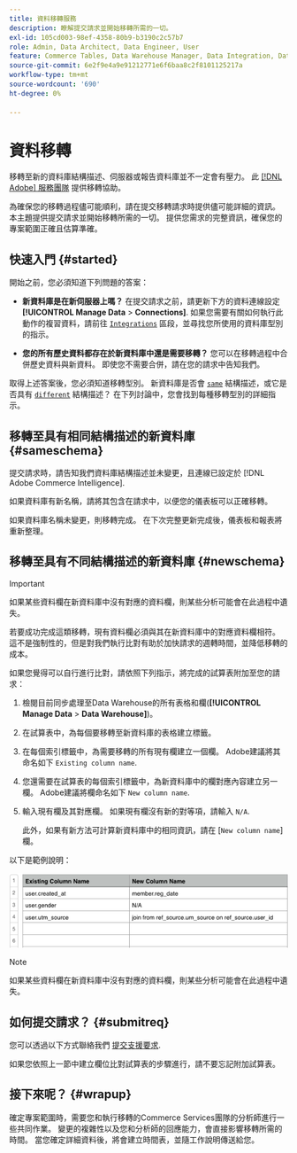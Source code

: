 ```yaml
---
title: 資料移轉服務
description: 瞭解提交請求並開始移轉所需的一切。
exl-id: 105cd003-98ef-4358-80b9-b3190c2c57b7
role: Admin, Data Architect, Data Engineer, User
feature: Commerce Tables, Data Warehouse Manager, Data Integration, Data Import/Export
source-git-commit: 6e2f9e4a9e91212771e6f6baa8c2f8101125217a
workflow-type: tm+mt
source-wordcount: '690'
ht-degree: 0%

---
```


# 資料移轉

移轉至新的資料庫結構描述、伺服器或報告資料庫並不一定會有壓力。 此 [[!DNL Adobe] 服務團隊](https://experienceleague.adobe.com/docs/commerce-knowledge-base/kb/troubleshooting/miscellaneous/mbi-service-policies.html) 提供移轉協助。

為確保您的移轉過程儘可能順利，請在提交移轉請求時提供儘可能詳細的資訊。 本主題提供提交請求並開始移轉所需的一切。 提供您需求的完整資訊，確保您的專案範圍正確且估算準確。

## 快速入門 {#started}

開始之前，您必須知道下列問題的答案：

* **新資料庫是在新伺服器上嗎？** 在提交請求之前，請更新下方的資料連線設定 **[!UICONTROL Manage Data** > **Connections]**. 如果您需要有關如何執行此動作的複習資料，請前往 [`Integrations`](../integrations/integrations.md) 區段，並尋找您所使用的資料庫型別的指示。

* **您的所有歷史資料都存在於新資料庫中還是需要移轉？** 您可以在移轉過程中合併歷史資料與新資料。 即使您不需要合併，請在您的請求中告知我們。

取得上述答案後，您必須知道移轉型別。 新資料庫是否會 [`same`](#sameschema) 結構描述，或它是否具有 [`different`](#newschema) 結構描述？ 在下列討論中，您會找到每種移轉型別的詳細指示。

## 移轉至具有相同結構描述的新資料庫 {#sameschema}

提交請求時，請告知我們資料庫結構描述並未變更，且連線已設定於 [!DNL Adobe Commerce Intelligence].

如果資料庫有新名稱，請將其包含在請求中，以便您的儀表板可以正確移轉。

如果資料庫名稱未變更，則移轉完成。 在下次完整更新完成後，儀表板和報表將重新整理。

## 移轉至具有不同結構描述的新資料庫 {#newschema}

>[!IMPORTANT]
>
>如果某些資料欄在新資料庫中沒有對應的資料欄，則某些分析可能會在此過程中遺失。

若要成功完成這類移轉，現有資料欄必須與其在新資料庫中的對應資料欄相符。 這不是強制性的，但是對我們執行比對有助於加快請求的週轉時間，並降低移轉的成本。

如果您覺得可以自行進行比對，請依照下列指示，將完成的試算表附加至您的請求：

1. 檢閱目前同步處理至Data Warehouse的所有表格和欄(**[!UICONTROL Manage Data** > **Data Warehouse]**)。

1. 在試算表中，為每個要移轉至新資料庫的表格建立標籤。

1. 在每個索引標籤中，為需要移轉的所有現有欄建立一個欄。 Adobe建議將其命名如下 `Existing column name`.

1. 您還需要在試算表的每個索引標籤中，為新資料庫中的欄對應內容建立另一欄。 Adobe建議將欄命名如下 `New column name`.

1. 輸入現有欄及其對應欄。 如果現有欄沒有新的對等項，請輸入 `N/A`.

   此外，如果有新方法可計算新資料庫中的相同資訊，請在 [`New column name`] 欄。

以下是範例說明：

![](../../../assets/Migration_Spreadsheet.png)

>[!NOTE]
>
>如果某些資料欄在新資料庫中沒有對應的資料欄，則某些分析可能會在此過程中遺失。

## 如何提交請求？ {#submitreq}

您可以透過以下方式聯絡我們 [提交支援要求](https://experienceleague.adobe.com/docs/commerce-knowledge-base/kb/troubleshooting/miscellaneous/mbi-service-policies.html).

如果您依照上一節中建立欄位比對試算表的步驟進行，請不要忘記附加試算表。

## 接下來呢？ {#wrapup}

確定專案範圍時，需要您和執行移轉的Commerce Services團隊的分析師進行一些共同作業。 變更的複雜性以及您和分析師的回應能力，會直接影響移轉所需的時間。 當您確定詳細資料後，將會建立時間表，並隨工作說明傳送給您。
